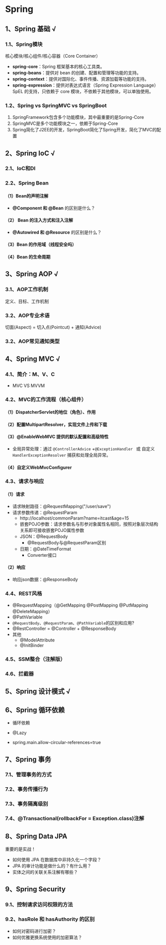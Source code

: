 # Spring



## 1、Spring 基础 √

### 1.1、Spring模块

核心模块/核心组件/核心容器（Core Container）

- **spring-core**：Spring 框架基本的核心工具类。
- **spring-beans**：提供对 bean 的创建、配置和管理等功能的支持。
- **spring-context**：提供对国际化、事件传播、资源加载等功能的支持。
- **spring-expression**：提供对表达式语言（Spring Expression Language） SpEL 的支持，只依赖于 core 模块，不依赖于其他模块，可以单独使用。

### 1.2、Spring vs SpringMVC vs SpringBoot

1. SpringFramework包含多个功能模块，其中最重要的是Spring-Core
2. SpringMVC是多个功能模块之一，依赖于Spring-Core
3. Spring简化了J2EE的开发，SpringBoot简化了Spring开发，简化了MVC的配置



## 2、Spring IoC √

### 2.1、IoC和DI

### 2.2、Spring Bean

#### （1）Bean的**声明**注解

- **@Component 和 @Bean** 的区别是什么？	

#### （2） Bean 的注入方式和注入注解

- **@Autowired 和 @Resource** 的区别是什么？

#### （3）Bean 的作用域（线程安全吗）

#### （4）Bean 的生命周期



## 3、Spring AOP √

### 3.1、AOP工作机制

定义、目标、工作机制

### 3.2、AOP专业术语

切面(Aspect) = 切入点(Pointcut) + 通知(Advice)

### 3.2、AOP常见通知类型



## 4、Spring MVC √

### 4.1、简介：M、V、C

- MVC VS MVVM

### 4.2、MVC的工作流程（核心组件）

#### （1）DispatcherServlet的地位（角色）、作用

#### （2）配置MultipartResolver，实现文件上传和下载

#### （3）@EnableWebMVC 提供的默认配置和高级特性

- 全局异常处理：通过 `@ControllerAdvice` +`@ExceptionHandler ` 或 自定义 `HandlerExceptionResolver` 捕获和处理全局异常。

#### （4）自定义WebMvcConfigurer

### 4.3、请求与响应

#### （1）请求

* 请求映射路径：@RequestMapping("/user/save")
* 请求参数传递：@RequestParam
  * http://localhost/commonParam?name=itcast&age=15
  * 嵌套POJO参数：请求参数名与形参对象属性名相同，按照对象层次结构关系即可接收嵌套POJO属性参数
  * JSON：@RequestBody
    * @RequestBody与@RequestParam区别
  * 日期：@DateTimeFormat
    * Converter接口

#### （2）响应

* 响应json数据：@ResponseBody

### 4.4、REST风格

- @RequestMapping（@GetMapping @PostMapping @PutMapping @DeleteMapping）
- @PathVariable
- `@RequestBody`、`@RequestParam`、`@PathVariable`的区别和应用?
- @RestController = @Controller + @ResponseBody
- 其他
  - @ModelAttribute
  - @InitBinder

### 4.5、SSM整合（注解版）

### 4.6、拦截器



## 5、Spring 设计模式 √



## 6、Spring 循环依赖

- 循环依赖

- @Lazy

- spring.main.allow-circular-references=true



## 7、Spring 事务

### 7.1、管理事务的方式

### 7.2、事务传播行为

### 7.3、事务隔离级别

### 7.4、@Transactional(rollbackFor = Exception.class)注解



## 8、Spring Data JPA

重要的是实战！

- 如何使用 JPA 在数据库中非持久化一个字段？
- JPA 的审计功能是做什么的？有什么用？
- 实体之间的关联关系注解有哪些？



## 9、Spring Security

### 9.1、控制请求访问权限的方法

### 9.2、hasRole 和 hasAuthority 的区别

- 如何对密码进行加密？
- 如何优雅更换系统使用的加密算法？